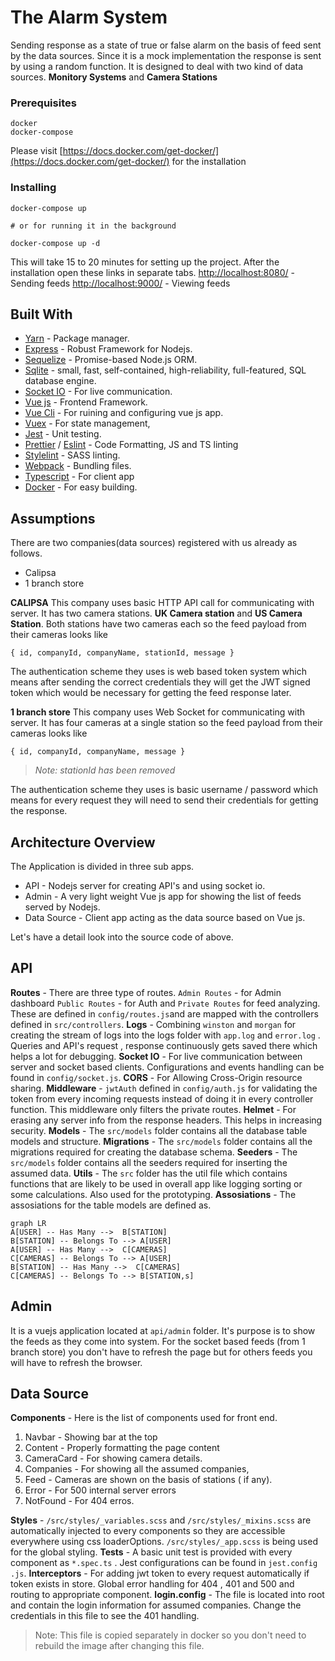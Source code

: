 # The Alarm System
Sending response as a state of true or false alarm on the basis of feed sent by the data sources. Since it is a mock implementation the response is sent by using a random function. It is designed to deal with two kind of data sources. **Monitory Systems** and **Camera Stations**

### Prerequisites

    docker
    docker-compose

Please visit [https://docs.docker.com/get-docker/](https://docs.docker.com/get-docker/) for the installation

### Installing

    docker-compose up
    
    # or for running it in the background
    
    docker-compose up -d
    
    
   This will take 15 to 20 minutes for  setting up the project. After the installation open these links in separate tabs.
   [http://localhost:8080/](http://localhost:8080/) - Sending feeds
   [http://localhost:9000/](http://localhost:9000/) - Viewing feeds

## Built With

 - [Yarn](https://yarnpkg.com/) - Package manager.
 - [Express](https://expressjs.com/)  - Robust Framework for Nodejs.
 - [Sequelize](https://sequelize.org/) - Promise-based Node.js ORM.
 - [Sqlite](https://www.sqlite.org/index.html) - small, fast, self-contained, high-reliability, full-featured, SQL database engine.
 - [Socket IO](https://socket.io/) - For live communication.
 - [Vue js](https://vuejs.org/) - Frontend Framework.
 - [Vue Cli](https://cli.vuejs.org/) - For ruining and configuring vue js app. 
 - [Vuex](https://vuex.vuejs.org/) - For state management,
 - [Jest](https://jestjs.io/) - Unit testing.
 - [Prettier](https://prettier.io/) /  [Eslint](https://eslint.org/)  - Code Formatting, JS and TS linting
 - [Stylelint](https://stylelint.io/) - SASS linting.
 - [Webpack](https://webpack.js.org/) - Bundling files.
 - [Typescript](https://www.typescriptlang.org/) - For client app
 - [Docker](https://www.docker.com/) - For easy building.

## Assumptions
There are two companies(data sources) registered with us already as follows.
 - Calipsa
 - 1 branch store

**CALIPSA**
This company uses basic HTTP API call for communicating with server. It has two camera stations. **UK Camera station** and **US Camera Station**. Both stations have two cameras each so the feed payload from their cameras looks like 

    { id, companyId, companyName, stationId, message }


The authentication scheme they uses is web based token system which means after sending the correct credentials  they will get the JWT signed token which would be necessary for getting the feed response later.

**1 branch store**
This company uses Web Socket for communicating with server. It has four cameras at a single station so the feed payload from their cameras looks like 

    { id, companyId, companyName, message }

> *Note: stationId has been removed*

The authentication scheme they uses is basic username / password which means for every request they will need to send their credentials for getting the response. 

## Architecture Overview
The Application is divided in three sub apps.

 - API - Nodejs server for creating API's and using socket io.
 - Admin - A very light weight Vue js app for showing the list of feeds served by Nodejs.
 - Data Source - Client app acting as the data source based on Vue js.

Let's have a detail look into the source code of above.
 
## API

**Routes** - There are three type of routes. `Admin Routes` - for Admin dashboard  `Public Routes` - for Auth  and `Private Routes` for feed analyzing. These are defined in `config/routes.js`and are mapped with the controllers defined in `src/controllers`.
**Logs** - Combining `winston` and `morgan` for creating the stream of logs into the logs folder with `app.log` and `error.log` . Queries and API's request , response continuously gets saved there which helps a lot for debugging.
**Socket IO** - For live communication between server and socket based clients. Configurations and events handling can be found in `config/socket.js`. 
**CORS** - For Allowing Cross-Origin resource sharing.
**Middleware** - `jwtAuth` defined in `config/auth.js` for validating the token from every incoming requests instead of doing it in every controller function. This middleware only filters the private routes.
**Helmet** - For erasing any server info from the response headers. This helps in increasing security.
**Models** - The `src/models` folder contains all the database table models and structure.
**Migrations** - The `src/models` folder contains all the migrations required for creating the database schema.
**Seeders** -   The `src/models` folder contains all the seeders required for inserting the assumed data.
 **Utils** -  The `src`  folder has the util file which contains functions that are likely to be used in overall app like logging sorting or some calculations. Also used for the prototyping.
 **Assosiations** -  The assosiations for the table models are defined as.
```mermaid
graph LR
A[USER] -- Has Many -->  B[STATION]
B[STATION] -- Belongs To --> A[USER]
A[USER] -- Has Many -->  C[CAMERAS]
C[CAMERAS] -- Belongs To --> A[USER]
B[STATION] -- Has Many -->  C[CAMERAS]
C[CAMERAS] -- Belongs To --> B[STATION,s]
```

## Admin
It is a vuejs application located at `api/admin` folder. It's purpose is to show the feeds as they come into system. For the socket based feeds (from 1 branch store) you don't have to refresh the page but for others feeds you will have to refresh the browser.

## Data Source

**Components** - Here is the list of components used for front end.
 1. Navbar - Showing bar at the top
 2. Content - Properly formatting the page content
 3. CameraCard - For showing camera details.
 4. Companies - For showing all the assumed companies,
 5. Feed - Cameras are shown on the basis of stations ( if any).
 6. Error - For 500 internal server errors
 7. NotFound - For 404 erros.
 
**Styles** - `/src/styles/_variables.scss` and `/src/styles/_mixins.scss` are automatically injected to every components so they are accessible everywhere using css loaderOptions. `/src/styles/_app.scss` is being used for the global styling.
**Tests** - A basic unit test is provided with every component as `*.spec.ts` . Jest configurations can be found in `jest.config .js`.
**Interceptors** - For adding jwt token to every request automatically if token exists in store. Global error handling for 404 , 401 and 500 and routing to appropriate component.
**login.config** - The file is located into root and contain the login information for assumed companies. Change the credentials in this file to see the 401 handling.
> Note: This file is copied separately in docker so you don't need to rebuild the image after changing this file.
